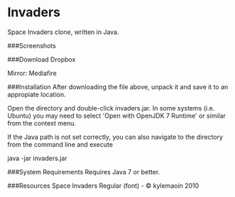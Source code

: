 # Invaders
Space Invaders clone, written in Java.

###Screenshots 

###Download Dropbox

Mirror: Mediafire

###Installation After downloading the file above, unpack it and save it to an appropiate location.

Open the directory and double-click invaders.jar. In some systems (i.e. Ubuntu) you may need to select 'Open with OpenJDK 7 Runtime' or similar from the context menu.

If the Java path is not set correctly, you can also navigate to the directory from the command line and execute

java -jar invaders.jar

###System Requirements Requires Java 7 or better.

###Resources Space Invaders Regular (font) - © kylemaoin 2010
